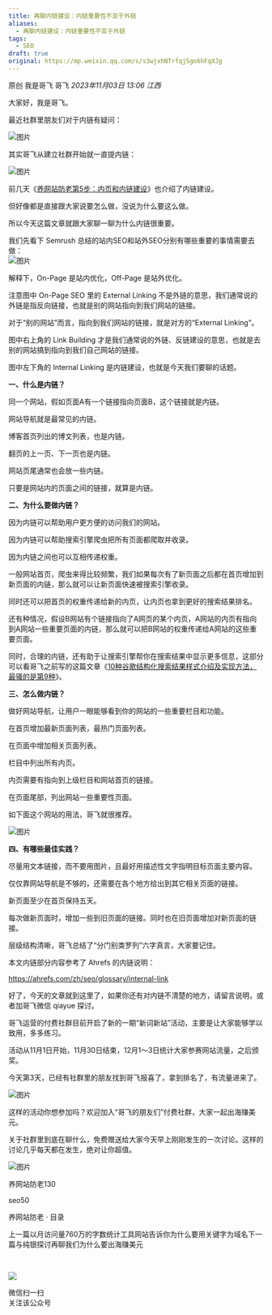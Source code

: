 ```yaml
---
title: 再聊内链建设：内链重要性不亚于外链
aliases:
  - 再聊内链建设：内链重要性不亚于外链
tags:
  - SEO
draft: true
original: https://mp.weixin.qq.com/s/s3wjxhNTrfqj5go6hFqXJg
---
```


原创 我是哥飞 哥飞 _2023年11月03日 13:06_ _江西_

大家好，我是哥飞。  

最近社群里朋友们对于内链有疑问：  

![图片](https://mmbiz.qpic.cn/sz_mmbiz_jpg/LBrX00GQeicvd8UJicXYuj9XWufkxMriaQUsng0A5WSXq7ODh2k3bKJhqHhuk6Lk0nrZYcIVrTR3bibp2REYoPibrWA/640?wx_fmt=jpeg&tp=webp&wxfrom=5&wx_lazy=1&wx_co=1)

其实哥飞从建立社群开始就一直提内链：  

![图片](https://mmbiz.qpic.cn/sz_mmbiz_jpg/LBrX00GQeicvd8UJicXYuj9XWufkxMriaQUpR484OSVR6d3mocJ5zolFIXNB7Pbv8fWPzc8qw2GOXgRlBz1CSMkog/640?wx_fmt=jpeg&tp=webp&wxfrom=5&wx_lazy=1&wx_co=1)

前几天《[养网站防老第5步：内页和内链建设](http://mp.weixin.qq.com/s?__biz=MjM5OTIzMzYyMA==&mid=2650080739&idx=1&sn=1685ea0a11d983c256820d49ef197446&chksm=bf3f34d88848bdcea3546d50ac8a8ee5cbafda8b0b9f71e4368a3f2492905091faa41f1035f5&scene=21#wechat_redirect)》也介绍了内链建设。  

但好像都是直接跟大家说要怎么做，没说为什么要这么做。

所以今天这篇文章就跟大家聊一聊为什么内链很重要。

我们先看下 Semrush 总结的站内SEO和站外SEO分别有哪些重要的事情需要去做：  
![图片](https://mmbiz.qpic.cn/sz_mmbiz_png/LBrX00GQeicvd8UJicXYuj9XWufkxMriaQUYOL0O0SdCFEkicasfvvO3ca7t85qXbseUlqkEs8qiaHYrNcYFictlmVNA/640?wx_fmt=png&tp=webp&wxfrom=5&wx_lazy=1&wx_co=1)

解释下，On-Page 是站内优化，Off-Page 是站外优化。

注意图中 On-Page SEO 里的 External Linking 不是外链的意思，我们通常说的外链是指反向链接，也就是别的网站指向到我们网站的链接。  

对于“别的网站”而言，指向到我们网站的链接，就是对方的“External Linking”。

图中右上角的 Link Building 才是我们通常说的外链、反链建设的意思，也就是去别的网站搞到指向到我们自己网站的链接。  

图中左下角的 Internal Linking 是内链建设，也就是今天我们要聊的话题。  

**一、什么是内链？**  

同一个网站，假如页面A有一个链接指向页面B，这个链接就是内链。  

网站导航就是最常见的内链。  

博客首页列出的博文列表，也是内链。

翻页的上一页、下一页也是内链。  

网站页尾通常也会放一些内链。  

只要是网站内的页面之间的链接，就算是内链。  

  

**二、为什么要做内链？**  

因为内链可以帮助用户更方便的访问我们的网站。  

因为内链可以帮助搜索引擎爬虫把所有页面都爬取并收录。

因为内链之间也可以互相传递权重。

一般网站首页，爬虫来得比较频繁，我们如果每次有了新页面之后都在首页增加到新页面的内链，那么就可以让新页面快速被搜索引擎收录。

同时还可以把首页的权重传递给新的内页，让内页也拿到更好的搜索结果排名。

还有种情况，假设B网站有个链接指向了A网页的某个内页，A网站的内页有指向到A网站一些重要页面的内链，那么就可以把B网站的权重传递给A网站的这些重要页面。  

同时，合理的内链，还有助于让搜索引擎帮你在搜索结果中显示更多信息，这部分可以看哥飞之前写的这篇文章《[10种谷歌结构化搜索结果样式介绍及实现方法，最骚的是第9种](http://mp.weixin.qq.com/s?__biz=MjM5OTIzMzYyMA==&mid=2650079358&idx=1&sn=8633a276dd94efc971cc2ca2239a34d6&chksm=bf3f31458848b853b74dfe41cebfc4da5c639a3519bf20bac7d3888bee99d27819c2cb95a999&scene=21#wechat_redirect)》。  

  

**三、怎么做内链？**

做好网站导航，让用户一眼能够看到你的网站的一些重要栏目和功能。  

在首页增加最新页面列表，最热门页面列表。

在页面中增加相关页面列表。  

栏目中列出所有内页。  

内页需要有指向到上级栏目和网站首页的链接。

在页面尾部，列出网站一些重要性页面。

如下面这个网站的用法，哥飞就很推荐。

![图片](https://mmbiz.qpic.cn/sz_mmbiz_png/LBrX00GQeicvd8UJicXYuj9XWufkxMriaQUyuy04ibNCuDRDrKrDgtdOYgdwHSvz4Yy535liaJn9RrXbibXScfhiaefTg/640?wx_fmt=png&tp=webp&wxfrom=5&wx_lazy=1&wx_co=1)

**四、有哪些最佳实践？**

尽量用文本链接，而不要用图片，且最好用描述性文字指明目标页面主要内容。

仅仅靠网站导航是不够的，还需要在各个地方给出到其它相关页面的链接。  

新页面至少在首页保持五天。

每次做新页面时，增加一些到旧页面的链接。同时也在旧页面增加对新页面的链接。

层级结构清晰，哥飞总结了“分门别类罗列”六字真言，大家要记住。  

本文内链部分内容参考了 Ahrefs 的内链说明：

https://ahrefs.com/zh/seo/glossary/internal-link

好了，今天的文章就到这里了，如果你还有对内链不清楚的地方，请留言说明，或者加哥飞微信 qiayue 探讨。  

哥飞运营的付费社群目前开启了新的一期“新词新站”活动，主要是让大家能够学以致用，多多练习。  

活动从11月1日开始，11月30日结束，12月1～3日统计大家参赛网站流量，之后颁奖。  

今天第3天，已经有社群里的朋友找到哥飞报喜了，拿到排名了，有流量进来了。  

![图片](https://mmbiz.qpic.cn/sz_mmbiz_jpg/LBrX00GQeicvd8UJicXYuj9XWufkxMriaQUiagm16QlktiaJFicfsPqJWia04RVfSRRfHxeCHlOrhsrkDyg0BGvTmzS6w/640?wx_fmt=jpeg&tp=webp&wxfrom=5&wx_lazy=1&wx_co=1)

这样的活动你想参加吗？欢迎加入“哥飞的朋友们”付费社群，大家一起出海赚美元。

关于社群里到底在聊什么，免费赠送给大家今天早上刚刚发生的一次讨论。这样的讨论几乎每天都在发生，绝对让你超值。  

![图片](https://mmbiz.qpic.cn/sz_mmbiz_jpg/LBrX00GQeicvd8UJicXYuj9XWufkxMriaQUwoQp52EF7UEuEQnpMBvfYDdGVBOTFCoruveibFzk81hsy7OB0pDRP9w/640?wx_fmt=jpeg&tp=webp&wxfrom=5&wx_lazy=1&wx_co=1)

  

  

养网站防老130

seo50

养网站防老 · 目录

上一篇以月访问量760万的字数统计工具网站告诉你为什么要用关键字为域名下一篇与纯银探讨再聊我们为什么要出海赚美元

​

![](https://mp.weixin.qq.com/mp/qrcode?scene=10000004&size=102&__biz=MjM5OTIzMzYyMA==&mid=2650080958&idx=1&sn=2fbf04e3d60df159f04229a1ab3bcbae&send_time=)

微信扫一扫  
关注该公众号
